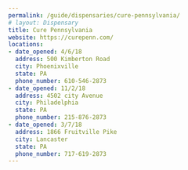 ```yaml
---
permalink: /guide/dispensaries/cure-pennsylvania/
# layout: Dispensary
title: Cure Pennsylvania
website: https://curepenn.com/
locations:
- date_opened: 4/6/18
  address: 500 Kimberton Road
  city: Phoenixville
  state: PA
  phone_number: 610-546-2873
- date_opened: 11/2/18
  address: 4502 city Avenue
  city: Philadelphia
  state: PA
  phone_number: 215-876-2873
- date_opened: 3/7/18
  address: 1866 Fruitville Pike
  city: Lancaster
  state: PA
  phone_number: 717-619-2873
---
```




